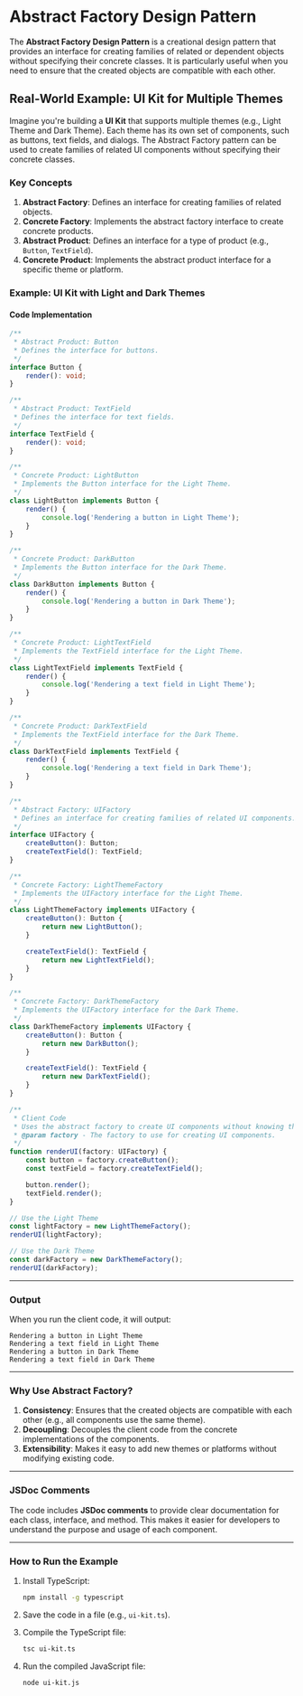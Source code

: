 # Abstract Factory Design Pattern

The **Abstract Factory Design Pattern** is a creational design pattern that provides an interface for creating families of related or dependent objects without specifying their concrete classes. It is particularly useful when you need to ensure that the created objects are compatible with each other.

## Real-World Example: UI Kit for Multiple Themes

Imagine you're building a **UI Kit** that supports multiple themes (e.g., Light Theme and Dark Theme). Each theme has its own set of components, such as buttons, text fields, and dialogs. The Abstract Factory pattern can be used to create families of related UI components without specifying their concrete classes.

### Key Concepts

1. **Abstract Factory**: Defines an interface for creating families of related objects.
2. **Concrete Factory**: Implements the abstract factory interface to create concrete products.
3. **Abstract Product**: Defines an interface for a type of product (e.g., `Button`, `TextField`).
4. **Concrete Product**: Implements the abstract product interface for a specific theme or platform.

### Example: UI Kit with Light and Dark Themes

#### Code Implementation

```typescript
/**
 * Abstract Product: Button
 * Defines the interface for buttons.
 */
interface Button {
	render(): void;
}

/**
 * Abstract Product: TextField
 * Defines the interface for text fields.
 */
interface TextField {
	render(): void;
}

/**
 * Concrete Product: LightButton
 * Implements the Button interface for the Light Theme.
 */
class LightButton implements Button {
	render() {
		console.log('Rendering a button in Light Theme');
	}
}

/**
 * Concrete Product: DarkButton
 * Implements the Button interface for the Dark Theme.
 */
class DarkButton implements Button {
	render() {
		console.log('Rendering a button in Dark Theme');
	}
}

/**
 * Concrete Product: LightTextField
 * Implements the TextField interface for the Light Theme.
 */
class LightTextField implements TextField {
	render() {
		console.log('Rendering a text field in Light Theme');
	}
}

/**
 * Concrete Product: DarkTextField
 * Implements the TextField interface for the Dark Theme.
 */
class DarkTextField implements TextField {
	render() {
		console.log('Rendering a text field in Dark Theme');
	}
}

/**
 * Abstract Factory: UIFactory
 * Defines an interface for creating families of related UI components.
 */
interface UIFactory {
	createButton(): Button;
	createTextField(): TextField;
}

/**
 * Concrete Factory: LightThemeFactory
 * Implements the UIFactory interface for the Light Theme.
 */
class LightThemeFactory implements UIFactory {
	createButton(): Button {
		return new LightButton();
	}

	createTextField(): TextField {
		return new LightTextField();
	}
}

/**
 * Concrete Factory: DarkThemeFactory
 * Implements the UIFactory interface for the Dark Theme.
 */
class DarkThemeFactory implements UIFactory {
	createButton(): Button {
		return new DarkButton();
	}

	createTextField(): TextField {
		return new DarkTextField();
	}
}

/**
 * Client Code
 * Uses the abstract factory to create UI components without knowing their concrete classes.
 * @param factory - The factory to use for creating UI components.
 */
function renderUI(factory: UIFactory) {
	const button = factory.createButton();
	const textField = factory.createTextField();

	button.render();
	textField.render();
}

// Use the Light Theme
const lightFactory = new LightThemeFactory();
renderUI(lightFactory);

// Use the Dark Theme
const darkFactory = new DarkThemeFactory();
renderUI(darkFactory);
```

---

### Output

When you run the client code, it will output:

```
Rendering a button in Light Theme
Rendering a text field in Light Theme
Rendering a button in Dark Theme
Rendering a text field in Dark Theme
```

---

### Why Use Abstract Factory?

1. **Consistency**: Ensures that the created objects are compatible with each other (e.g., all components use the same theme).
2. **Decoupling**: Decouples the client code from the concrete implementations of the components.
3. **Extensibility**: Makes it easy to add new themes or platforms without modifying existing code.

---

### JSDoc Comments

The code includes **JSDoc comments** to provide clear documentation for each class, interface, and method. This makes it easier for developers to understand the purpose and usage of each component.

---

### How to Run the Example

1. Install TypeScript:

    ```bash
    npm install -g typescript
    ```

2. Save the code in a file (e.g., `ui-kit.ts`).

3. Compile the TypeScript file:

    ```bash
    tsc ui-kit.ts
    ```

4. Run the compiled JavaScript file:
    ```bash
    node ui-kit.js
    ```
